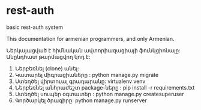 # rest-auth
basic rest-auth system 

This documentation for armenian programmers, and only Armenian.

Ներկայացված է  հիմնական ավտորիազացիայի ֆունկցիոնալը:
Անընդհատ թարմացվող կոդ է:

1. Ներբեռնել (clone) անել:
2. Կատարել միգրացիաները : python manage.py migrate
3. Ստեղծել վիրտուալ գրադարանը: virtualenv venv
4. Ներբեռնել անհրաժեշտ package-ները : pip install -r requirements.txt
5. Ստեղծել սուպեր օգտատեր : python manage.py createsuperuser
6. Գործարկել ծրագիրը: python manage.py runserver
